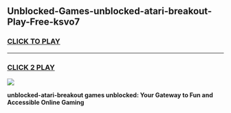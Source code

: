 
## Unblocked-Games-unblocked-atari-breakout-Play-Free-ksvo7
<h3>
<a href="https://premium76.site?title=unblocked-atari-breakout&ref=23A">CLICK TO PLAY</a></h3>
<hr>

<h3>
<a href="https://premium76.site?title=unblocked-atari-breakout&ref=23A">CLICK 2 PLAY</a>
  
</h3>

<a href="https://premium76.site?title=unblocked-atari-breakout&ref=23A"><img src="https://clearcache.store/games.png"></a>


**unblocked-atari-breakout games unblocked: Your Gateway to Fun and Accessible Online Gaming**
